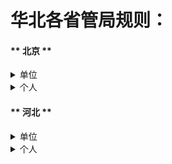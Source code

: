 # 华北各省管局规则：

<!-- tabs:start -->

#### ** 北京 **
<details>
  <summary> 单位 </summary>

1. 备案所需的单位证件需完整，即上沿显示证件编号，下沿显示查询网址及发证机关 

2. 需提供有效期三个月以上的证件原件

3. 手机号码归属地需要是本地                                                                                                       

4. 备案照片必须应季

5. 已备案网站主页底部的中央位置标明其备案编号和版权所有，并将备案编号按要求链接工业和信息化部备案管理系统网站 ：www.beian.miit.gov.cn 供公众核对

</details>

<details>
  <summary> 个人 </summary>

1. 接受外省证件备案  
  
2. 需提供有效期三个月以上的证件原件  

3. 手机号码归属地需要是本地                                                                                                       

4. 需在网站备注栏备注说明网站实质内容                                                                                     

5. 备案照片必须应季                                                                                              

6. 已备案网站主页底部的中央位置标明其备案编号和版权所有，并将备案编号按要求链接工业和信息化部备案管理系统网站：www.beian.miit.gov.cn 供公众核对，且
网站实际内容应符合个人备案性质  

</details>

#### ** 河北 **

<details>
  <summary> 单位 </summary>

1. 备案所需的单位证件需完整，即上沿显示证件编号，下沿显示查询网址及发证机关 

2. 需提供有效期三个月以上的证件原件

3. 手机号码归属地需要是本地                                                                                                       

4. 备案照片必须应季

5. 已备案网站主页底部的中央位置标明其备案编号和版权所有，并将备案编号按要求链接工业和信息化部备案管理系统网站 ：www.beian.miit.gov.cn 供公众核对

</details>

<details>
  <summary> 个人 </summary>

1. 接受外省证件备案  
  
2. 需提供有效期三个月以上的证件原件  

3. 手机号码归属地需要是本地                                                                                                       

4. 需在网站备注栏备注说明网站实质内容                                                                                     

5. 备案照片必须应季                                                                                              

6. 已备案网站主页底部的中央位置标明其备案编号和版权所有，并将备案编号按要求链接工业和信息化部备案管理系统网站：www.beian.miit.gov.cn 供公众核对，且
网站实际内容应符合个人备案性质  

</details>
<!-- tabs:end -->
